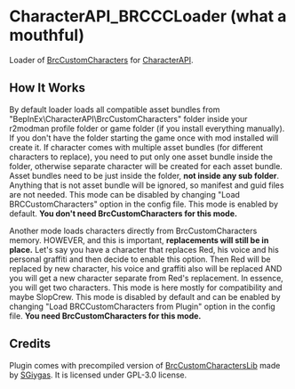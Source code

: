 # CharacterAPI_BRCCCLoader (what a mouthful)
Loader of [BrcCustomCharacters](https://github.com/SGiygas/BrcCustomCharacters) for [CharacterAPI](https://github.com/viliger2/BRC_CharacterAPI).

## How It Works

By default loader loads all compatible asset bundles from "BepInEx\CharacterAPI\BrcCustomCharacters" folder inside your r2modman profile folder or game folder (if you install everything manually). If you don't have the folder starting the game once with mod installed will create it. If character comes with multiple asset bundles (for different characters to replace), you need to put only one asset bundle inside the folder, otherwise separate character will be created for each asset bundle. Asset bundles need to be just inside the folder, **not inside any sub folder**. Anything that is not asset bundle will be ignored, so manifest and guid files are not needed. This mode can be disabled by changing "Load BRCCustomCharacters" option in the config file. This mode is enabled by default. **You don't need BrcCustomCharacters for this mode.**

Another mode loads characters directly from BrcCustomCharacters memory. HOWEVER, and this is important, **replacements will still be in place.** Let's say you have a character that replaces Red, his voice and his personal graffiti and then decide to enable this option. Then Red will be replaced by new character, his voice and graffiti also will be replaced AND you will get a new character separate from Red's replacement. In essence, you will get two characters. This mode is here mostly for compatibility and maybe SlopCrew. This mode is disabled by default and can be enabled by changing "Load BRCCustomCharacters from Plugin" option in the config file. **You need BrcCustomCharacters for this mode.**

## Credits

Plugin comes with precompiled version of [BrcCustomCharactersLib](https://github.com/SGiygas/BrcCustomCharactersLib) made by [SGiygas](https://github.com/SGiygas). It is licensed under GPL-3.0 license.
